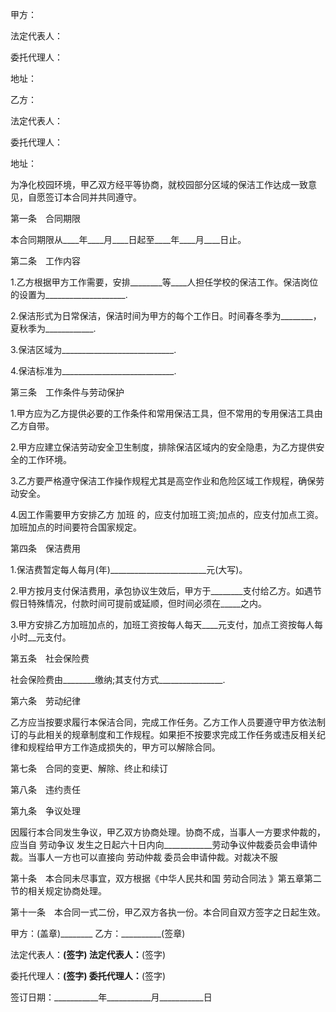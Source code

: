 
 


甲方：


法定代表人：


委托代理人：


地址：


乙方：


法定代表人：


委托代理人：


地址：


为净化校园环境，甲乙双方经平等协商，就校园部分区域的保洁工作达成一致意见，自愿签订本合同并共同遵守。


第一条　合同期限


本合同期限从____年____月____日起至____年____月____日止。


第二条　工作内容


1.乙方根据甲方工作需要，安排________等____人担任学校的保洁工作。保洁岗位的设置为____________________.


2.保洁形式为日常保洁，保洁时间为甲方的每个工作日。时间春冬季为________，夏秋季为____________.


3.保洁区域为____________________________.


4.保洁标准为____________________________.


第三条　工作条件与劳动保护


1.甲方应为乙方提供必要的工作条件和常用保洁工具，但不常用的专用保洁工具由乙方自带。


2.甲方应建立保洁劳动安全卫生制度，排除保洁区域内的安全隐患，为乙方提供安全的工作环境。


3.乙方要严格遵守保洁工作操作规程尤其是高空作业和危险区域工作规程，确保劳动安全。


4.因工作需要甲方安排乙方
加班
的，应支付加班工资;加点的，应支付加点工资。加班加点的时间要符合国家规定。


第四条　保洁费用


1.保洁费暂定每人每月(年)________________________元(大写)。


2.甲方按月支付保洁费用，承包协议生效后，甲方于________支付给乙方。如遇节假日特殊情况，付款时间可提前或延顺，但时间必须在_____之内。


3.甲方安排乙方加班加点的，加班工资按每人每天____元支付，加点工资按每人每小时__元支付。


第五条　社会保险费


社会保险费由________缴纳;其支付方式________________.


第六条　劳动纪律


乙方应当按要求履行本保洁合同，完成工作任务。乙方工作人员要遵守甲方依法制订的与此相关的规章制度和工作规程。如果拒不按要求完成工作任务或违反相关纪律和规程给甲方工作造成损失的，甲方可以解除合同。


第七条　合同的变更、解除、终止和续订


第八条　违约责任


第九条　争议处理


因履行本合同发生争议，甲乙双方协商处理。协商不成，当事人一方要求仲裁的，应当自
劳动争议
发生之日起六十日内向____________劳动争议仲裁委员会申请仲裁。当事人一方也可以直接向
劳动仲裁
委员会申请仲裁。对裁决不服


第十条　本合同未尽事宜，双方根据《中华人民共和国
劳动合同法
》第五章第二节的相关规定协商处理。


第十一条　本合同一式二份，甲乙双方各执一份。本合同自双方签字之日起生效。


甲方：(盖章)________ 乙方：__________(签章)


法定代表人：____(签字) 法定代表人：____(签字)


委托代理人：____(签字) 委托代理人：____(签字)


签订日期：___________年___________月___________日
 


 

 
 
 
 
 
  


  
 

  


  


  
 
 
 
 

